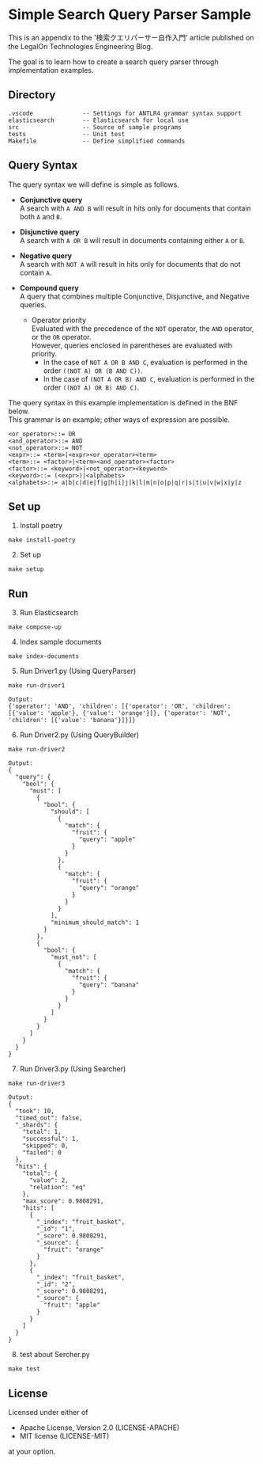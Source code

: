 # Simple Search Query Parser Sample
This is an appendix to the '検索クエリパーサー自作入門' article published on the LegalOn Technologies Engineering Blog.  
  
The goal is to learn how to create a search query parser through implementation examples.

## Directory
```
.vscode              -- Settings for ANTLR4 grammar syntax support
elasticsearch        -- Elasticsearch for local use
src                  -- Source of sample programs
tests                -- Unit test
Makefile             -- Define simplified commands
```

## Query Syntax
The query syntax we will define is simple as follows.

- **Conjunctive query**  
    A search with `A AND B` will result in hits only for documents that contain both `A` and `B`.
    
- **Disjunctive query**  
    A search with `A OR B` will result in documents containing either `A` or `B`.
    
- **Negative query**  
    A search with `NOT A` will result in hits only for documents that do not contain `A`.
    
- **Compound query**  
    A query that combines multiple Conjunctive, Disjunctive, and Negative queries.
    
    - Operator priority  
        Evaluated with the precedence of the `NOT` operator, the `AND` operator, or the `OR` operator.  
        However, queries enclosed in parentheses are evaluated with priority.
        - In the case of `NOT A OR B AND C`, evaluation is performed in the order `((NOT A) OR (B AND C))`.
        - In the case of `(NOT A OR B) AND C`, evaluation is performed in the order `((NOT A) OR B) AND C)`.

The query syntax in this example implementation is defined in the BNF below.  
This grammar is an example; other ways of expression are possible.  

```
<or_operator>::= OR
<and_operator>::= AND
<not_operator>::= NOT
<expr>::= <term>|<expr><or_operator><term>
<term>::= <factor>|<term><and_operator><factor>
<factor>::= <keyword>|<not_operator><keyword>
<keyword>::= (<expr>)|<alphabets>
<alphabets>::= a|b|c|d|e|f|g|h|i|j|k|l|m|n|o|p|q|r|s|t|u|v|w|x|y|z
```

## Set up

1. Install poetry
```
make install-poetry
```

2. Set up
```
make setup
```

## Run

3. Run Elasticsearch
```
make compose-up
```

4. Index sample documents
```
make index-documents
```

5. Run Driver1.py (Using QueryParser)
```
make run-driver1

Output:
{'operator': 'AND', 'children': [{'operator': 'OR', 'children': [{'value': 'apple'}, {'value': 'orange'}]}, {'operator': 'NOT', 'children': [{'value': 'banana'}]}]}
```

6. Run Driver2.py (Using QueryBuilder)
```
make run-driver2

Output:
{
  "query": {
    "bool": {
      "must": [
        {
          "bool": {
            "should": [
              {
                "match": {
                  "fruit": {
                    "query": "apple"
                  }
                }
              },
              {
                "match": {
                  "fruit": {
                    "query": "orange"
                  }
                }
              }
            ],
            "minimum_should_match": 1
          }
        },
        {
          "bool": {
            "must_not": [
              {
                "match": {
                  "fruit": {
                    "query": "banana"
                  }
                }
              }
            ]
          }
        }
      ]
    }
  }
}
```

7. Run Driver3.py (Using Searcher)
```
make run-driver3

Output:
{
  "took": 10,
  "timed_out": false,
  "_shards": {
    "total": 1,
    "successful": 1,
    "skipped": 0,
    "failed": 0
  },
  "hits": {
    "total": {
      "value": 2,
      "relation": "eq"
    },
    "max_score": 0.9808291,
    "hits": [
      {
        "_index": "fruit_basket",
        "_id": "1",
        "_score": 0.9808291,
        "_source": {
          "fruit": "orange"
        }
      },
      {
        "_index": "fruit_basket",
        "_id": "2",
        "_score": 0.9808291,
        "_source": {
          "fruit": "apple"
        }
      }
    ]
  }
}
```

8. test about Sercher.py
```
make test
```

## License
Licensed under either of  
  
- Apache License, Version 2.0 (LICENSE-APACHE)  
- MIT license (LICENSE-MIT)

at your option.  
